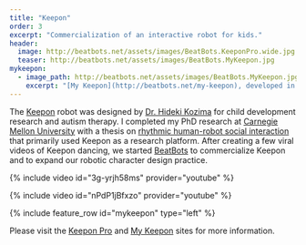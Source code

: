 ```yaml
---
title: "Keepon"
order: 3
excerpt: "Commercialization of an interactive robot for kids."
header:
  image: http://beatbots.net/assets/images/BeatBots.KeeponPro.wide.jpg
  teaser: http://beatbots.net/assets/images/BeatBots.MyKeepon.jpg
mykeepon:
  - image_path: http://beatbots.net/assets/images/BeatBots.MyKeepon.jpg
    excerpt: "[My Keepon](http://beatbots.net/my-keepon), developed in partnership with UK-based [Wow! Stuff](http://wowstuff.com), was a toy version of [Keepon Pro](http://beatots.net/keepon-pro). In its touch mode, it responds to pokes, pats, and tickles with a rich variety of emotional movements and sounds. In its dance mode, it hears the beat in music or clapping and dances in synchronized rhythm.  My Keepon is also hackable by connecting an Arduino: code is at [Github](http://github.com/BeatBots/MyKeepon), and surgical instructions are at [MAKE Magazine](http://makezine.com/projects/my-franken-keepon)."
---
```


The [Keepon](http://beatbots.net/keepon-pro) robot was designed by [Dr. Hideki Kozima](http://www.ei.tohoku.ac.jp/xkozima/index-eng.html) for child development research and autism therapy. I completed my PhD research at [Carnegie Mellon University](http://ri.cmu.edu) with a thesis on [rhythmic human-robot social interaction](https://www.proquest.com/openview/4891551287a3aa725779cef8f8f9be15) that primarily used Keepon as a research platform. After creating a few viral videos of Keepon dancing, we started [BeatBots](http://beatbots.net) to commercialize Keepon and to expand our robotic character design practice.

{% include video id="3g-yrjh58ms" provider="youtube" %}

{% include video id="nPdP1jBfxzo" provider="youtube" %}

{% include feature_row id="mykeepon" type="left" %}

Please visit the [Keepon Pro](http://beatbots.net/keepon-pro) and [My Keepon](http://beatbots.net/my-keepon) sites for more information.
